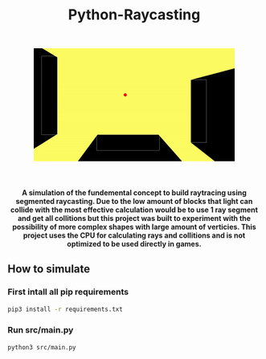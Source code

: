 <h1 align="center">
    Python-Raycasting
</h1>

&nbsp;&nbsp;&nbsp;&nbsp;

<div align="center">
  <kbd>
    <img src="assets/preview.gif" height=225px alt="landing-page">
  </kbd>
</div>

&nbsp;&nbsp;&nbsp;&nbsp;

<h4 align="center">
    A simulation of the fundemental concept to build raytracing using segmented raycasting. Due to the low amount of blocks that light can collide with the most effective calculation would be to use 1 ray segment and get all collitions but this project was built to experiment with the possibility of more complex shapes with large amount of verticies. This project uses the CPU for calculating rays and collitions and is not optimized to be used directly in games.
</h4>

## How to simulate

### First intall all pip requirements

```bash
pip3 install -r requirements.txt
```

### Run src/main.py

```bash
python3 src/main.py
```
